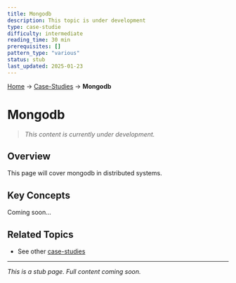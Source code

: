 ```yaml
---
title: Mongodb
description: This topic is under development
type: case-studie
difficulty: intermediate
reading_time: 30 min
prerequisites: []
pattern_type: "various"
status: stub
last_updated: 2025-01-23
---
```


<!-- Navigation -->
[Home](../introduction/index.md) → [Case-Studies](index.md) → **Mongodb**

# Mongodb

> *This content is currently under development.*

## Overview

This page will cover mongodb in distributed systems.

## Key Concepts

Coming soon...

## Related Topics

- See other [case-studies](index.md)

---

*This is a stub page. Full content coming soon.*
